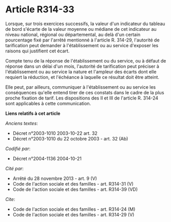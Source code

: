 # Article R314-33

Lorsque, sur trois exercices successifs, la valeur d'un indicateur du tableau de bord s'écarte de la valeur moyenne ou
médiane de cet indicateur au niveau national, régional ou départemental, au delà d'un certain pourcentage fixé par l'arrêté
mentionné à l'article R. 314-29, l'autorité de tarification peut demander à l'établissement ou au service d'exposer les
raisons qui justifient cet écart.

Compte tenu de la réponse de l'établissement ou du service, ou à défaut de réponse dans un délai d'un mois, l'autorité de
tarification peut préciser à l'établissement ou au service la nature et l'ampleur des écarts dont elle requiert la réduction,
et l'échéance à laquelle ce résultat doit être atteint.

Elle peut, par ailleurs, communiquer à l'établissement ou au service les conséquences qu'elle entend tirer de ces constats
dans le cadre de la plus proche fixation de tarif. Les dispositions des II et III de l'article R. 314-24 sont applicables à
cette communication.

**Liens relatifs à cet article**

_Anciens textes_:

  - Décret n°2003-1010 2003-10-22 art. 32
  - Décret n°2003-1010 du 22 octobre 2003 - art. 32 (Ab)

_Codifié par_:

  - Décret n°2004-1136 2004-10-21

_Cité par_:

  - Arrêté du 28 novembre 2013 - art. 9 (V)
  - Code de l'action sociale et des familles - art. R314-31 (V)
  - Code de l'action sociale et des familles - art. R314-39 (VD)

_Cite_:

  - Code de l'action sociale et des familles - art. R314-24 (M)
  - Code de l'action sociale et des familles - art. R314-29 (V)
